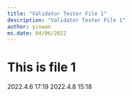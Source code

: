 ```yaml
---
title: "Validator Tester File 1"
description: "Validator Tester File 1"
author: yiswan
ms.date: 04/06/2022
---
```


# This is file 1

2022.4.6 17:19
2022.4.8 15:18